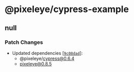 # @pixeleye/cypress-example

## null

### Patch Changes

- Updated dependencies [[`9c08dad`](https://github.com/pixeleye-io/pixeleye/commit/9c08dadb1115de7afdb2561dd63cd742b6b5c5c3)]:
  - @pixeleye/cypress@0.6.4
  - pixeleye@0.8.5
